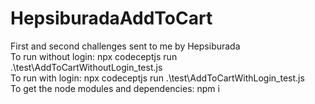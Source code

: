 # HepsiburadaAddToCart
First and second challenges sent to me by Hepsiburada<br />
To run without login: npx codeceptjs run .\test\AddToCartWithoutLogin_test.js<br />
To run with login: npx codeceptjs run .\test\AddToCartWithLogin_test.js<br />
To get the node modules and dependencies: npm i<br />

